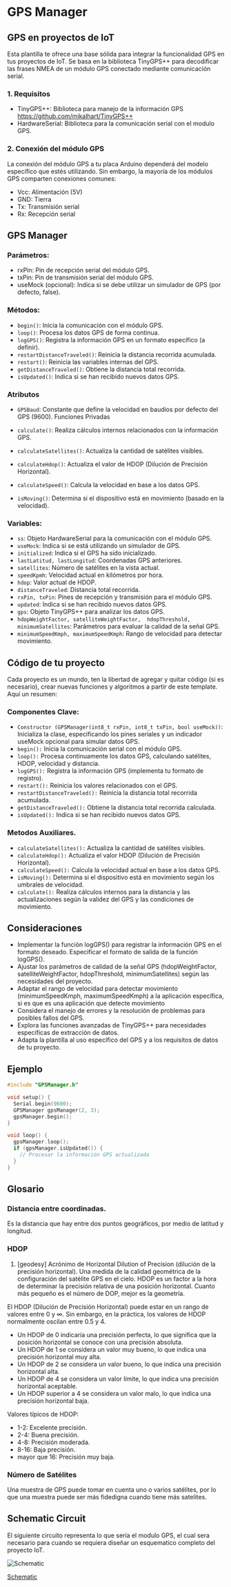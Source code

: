 # GPS Manager

## GPS en proyectos de IoT


Esta plantilla te ofrece una base sólida para integrar la funcionalidad GPS en tus proyectos de IoT. Se basa en la biblioteca TinyGPS++ para decodificar las frases NMEA de un módulo GPS conectado mediante comunicación serial.

### 1. Requisitos
* TinyGPS++: Biblioteca para manejo de la información GPS https://github.com/mikalhart/TinyGPS++
* HardwareSerial: Biblioteca para la comunicación serial con el modulo GPS.


### 2. Conexión del módulo GPS

La conexión del módulo GPS a tu placa Arduino dependerá del modelo específico que estés utilizando. Sin embargo, la mayoría de los módulos GPS comparten conexiones comunes:

* Vcc: Alimentación (5V)
* GND: Tierra
* Tx: Transmisión serial
* Rx: Recepción serial


## GPS Manager

### Parámetros:

* rxPin: Pin de recepción serial del módulo GPS.
* txPin: Pin de transmisión serial del módulo GPS.
* useMock (opcional): Indica si se debe utilizar un simulador de GPS (por defecto, false).
 
 
### Métodos:

* `begin()`: Inicia la comunicación con el módulo GPS.
* `loop()`: Procesa los datos GPS de forma continua.
* `logGPS()`: Registra la información GPS en un formato específico (a definir).
* `restartDistanceTraveled()`: Reinicia la distancia recorrida acumulada.
* `restart()`: Reinicia las variables internas del GPS.
* `getDistanceTraveled()`: Obtiene la distancia total recorrida.
* `isUpdated()`: Indica si se han recibido nuevos datos GPS.

### Atributos

* `GPSBaud`: Constante que define la velocidad en baudios por defecto del GPS (9600).
Funciones Privadas

* `calculate()`: Realiza cálculos internos relacionados con la información GPS.
* `calculateSatellites()`: Actualiza la cantidad de satélites visibles.
* `calculateHdop()`: Actualiza el valor de HDOP (Dilución de Precisión Horizontal).
* `calculateSpeed()`: Calcula la velocidad en base a los datos GPS.
* `isMoving()`: Determina si el dispositivo está en movimiento (basado en la velocidad).

### Variables:

* `ss`: Objeto HardwareSerial para la comunicación con el módulo GPS.
* `useMock`: Indica si se está utilizando un simulador de GPS.
* `initialized`: Indica si el GPS ha sido inicializado.
* `lastLatitud, lastLongitud`: Coordenadas GPS anteriores.
* `satellites`: Número de satélites en la vista actual.
* `speedKpmh`: Velocidad actual en kilómetros por hora.
* `hdop`: Valor actual de HDOP.
* `distanceTraveled`: Distancia total recorrida.
* `rxPin, txPin`: Pines de recepción y transmisión para el módulo GPS.
* `updated`: Indica si se han recibido nuevos datos GPS.
* `gps`: Objeto TinyGPS++ para analizar los datos GPS.
* `hdopWeightFactor, satelliteWeightFactor,  hdopThreshold, minimumSatellites`: Parámetros para evaluar la calidad de la señal GPS.
* `minimumSpeedKmph, maximumSpeedKmph`: Rango de velocidad para detectar movimiento.

## Código de tu proyecto

Cada proyecto es un mundo, ten la libertad de agregar y quitar código (si es necesario), crear nuevas funciones y algoritmos a partir de este template. Aquí un resumen:

### Componentes Clave:

* `Constructor (GPSManager(int8_t rxPin, int8_t txPin, bool useMock))`:
Inicializa la clase, especificando los pines seriales y un indicador useMock opcional para simular datos GPS.
* `begin():` Inicia la comunicación serial con el módulo GPS.
* `loop():` Procesa continuamente los datos GPS, calculando satélites, HDOP, velocidad y distancia.
* `logGPS():` Registra la información GPS (implementa tu formato de registro).
* `restart():` Reinicia los valores relacionados con el GPS.
* `restartDistanceTraveled():` Reinicia la distancia total recorrida acumulada.
* `getDistanceTraveled():` Obtiene la distancia total recorrida calculada.
* `isUpdated():` Indica si se han recibido nuevos datos GPS.
### Metodos Auxiliares.
* `calculateSatellites():` Actualiza la cantidad de satélites visibles.
* `calculateHdop():` Actualiza el valor HDOP (Dilución de Precisión Horizontal).
* `calculateSpeed():` Calcula la velocidad actual en base a los datos GPS.
* `isMoving():` Determina si el dispositivo está en movimiento según los umbrales de velocidad.
* `calculate():` Realiza cálculos internos para la distancia y las actualizaciones según la validez del GPS y las condiciones de movimiento.
## Consideraciones

* Implementar la función logGPS() para registrar la información GPS en el formato deseado.
Especificar el formato de salida de la función logGPS().
* Ajustar los parámetros de calidad de la señal GPS (hdopWeightFactor, satelliteWeightFactor, hdopThreshold, minimumSatellites) según las necesidades del proyecto.
* Adaptar el rango de velocidad para detectar movimiento (minimumSpeedKmph, maximumSpeedKmph) a la aplicación específica, si es que es una aplicación que detecte movimiento
* Considera el manejo de errores y la resolución de problemas para posibles fallos del GPS.
* Explora las funciones avanzadas de TinyGPS++ para necesidades específicas de extracción de datos.
* Adapta la plantilla al uso específico del GPS y a los requisitos de datos de tu proyecto.


## Ejemplo 
```cpp
#include "GPSManager.h"

void setup() {
  Serial.begin(9600);
  GPSManager gpsManager(2, 3);
  gpsManager.begin();
}

void loop() {
  gpsManager.loop();
  if (gpsManager.isUpdated()) {
    // Procesar la información GPS actualizada
  }
}
```

## Glosario

###  Distancia entre coordinadas.
Es la distancia que hay entre dos puntos geográficos, por medio de latitud y longitud. 

### HDOP
1. [geodesy] Acrónimo de Horizontal Dilution of Precision (dilución de la precisión horizontal). Una medida de la calidad geométrica de la configuración del satélite GPS en el cielo. HDOP es un factor a la hora de determinar la precisión relativa de una posición horizontal. Cuanto más pequeño es el número de DOP, mejor es la geometría.

El HDOP (Dilución de Precisión Horizontal) puede estar en un rango de valores entre 0 y ∞. Sin embargo, en la práctica, los valores de HDOP normalmente oscilan entre 0.5 y 4.
- Un HDOP de 0 indicaría una precisión perfecta, lo que significa que la posición horizontal se conoce con una precisión absoluta.
- Un HDOP de 1 se considera un valor muy bueno, lo que indica una precisión horizontal muy alta.
- Un HDOP de 2 se considera un valor bueno, lo que indica una precisión horizontal alta.
- Un HDOP de 4 se considera un valor límite, lo que indica una precisión horizontal aceptable.
- Un HDOP superior a 4 se considera un valor malo, lo que indica una precisión horizontal baja.

Valores típicos de HDOP:
- 1-2: Excelente precisión.
- 2-4: Buena precisión.
- 4-8: Precisión moderada.
- 8-16: Baja precisión.
- mayor que 16: Precisión muy baja.

### Número de Satélites
Una muestra de GPS puede tomar en cuenta uno o varios satélites, por lo que una muestra puede ser más fidedigna cuando tiene más satelites.


## Schematic Circuit

El siguiente circuito representa lo que sería el modulo GPS, el cual sera necesario para cuando se requiera diseñar un esquematico completo del proyecto IoT.

![Schematic](pcb/GPS-ATGM336H_schematic.png?raw=true "Schematic")

[Schematic](pcb/GPS-ATGM336H_schematic.pdf)
